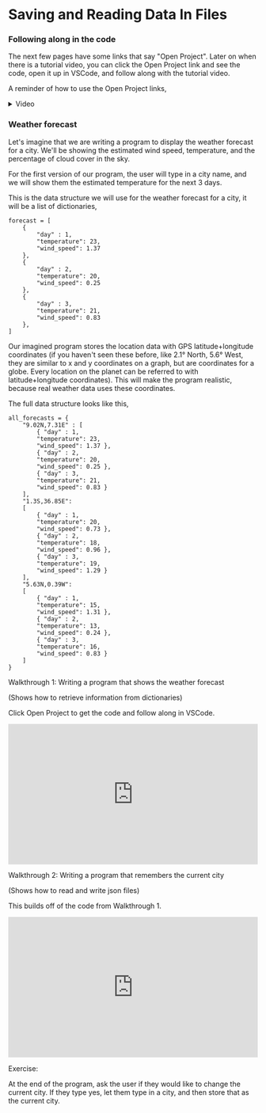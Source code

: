 # Saving and Reading Data In Files

### Following along in the code

The next few pages have some links that say "Open Project". Later on when there is a tutorial video, you can click the Open Project link and see the code, open it up in VSCode, and follow along with the tutorial video.

A reminder of how to use the Open Project links,

<details><summary>Video</summary>
<div style="position: relative; padding-bottom: 62.5%; height: 0;"><iframe src="https://www.loom.com/embed/b6f344e3887d46d7a63d5cafac2fc21e" frameborder="0" webkitallowfullscreen mozallowfullscreen allowfullscreen style="position: absolute; top: 0; left: 0; width: 100%; height: 100%;"></iframe></div>
</details>



### Weather forecast

Let's imagine that we are writing a program to display the weather forecast for a city. We'll be showing the estimated wind speed, temperature, and the percentage of cloud cover in the sky.

For the first version of our program, the user will type in a city name, and we will show them the estimated temperature for the next 3 days.

This is the data structure we will use for the weather forecast for a city, it will be a list of dictionaries,

```
forecast = [
    { 
        "day" : 1,
        "temperature": 23,
        "wind_speed": 1.37
    },
    {
        "day" : 2,
        "temperature": 20,
        "wind_speed": 0.25
    },
    {
        "day" : 3,
        "temperature": 21,
        "wind_speed": 0.83
    },
]
```

Our imagined program stores the location data with GPS latitude+longitude coordinates (if you haven't seen these before, like 2.1° North, 5.6° West, they are similar to x and y coordinates on a graph, but are coordinates for a globe. Every location on the planet can be referred to with latitude+longitude coordinates). This will make the program realistic, because real weather data uses these coordinates.

The full data structure looks like this,

```
all_forecasts = {
    "9.02N,7.31E" : [
        { "day" : 1,
        "temperature": 23,
        "wind_speed": 1.37 },
        { "day" : 2,
        "temperature": 20,
        "wind_speed": 0.25 },
        { "day" : 3,
        "temperature": 21,
        "wind_speed": 0.83 }
    ], 
    "1.3S,36.85E":
    [
        { "day" : 1,
        "temperature": 20,
        "wind_speed": 0.73 },
        { "day" : 2,
        "temperature": 18,
        "wind_speed": 0.96 },
        { "day" : 3,
        "temperature": 19,
        "wind_speed": 1.29 }
    ],
    "5.63N,0.39W":
    [
        { "day" : 1,
        "temperature": 15,
        "wind_speed": 1.31 },
        { "day" : 2,
        "temperature": 13,
        "wind_speed": 0.24 },
        { "day" : 3,
        "temperature": 16,
        "wind_speed": 0.83 }
    ]
}
```

Walkthrough 1: Writing a program that shows the weather forecast

(Shows how to retrieve information from dictionaries)

Click Open Project to get the code and follow along in VSCode.

<!-- link to https://github.com/kibo-programming-2-jan-23/show-weather-from-file -->

<div style="position: relative; padding-bottom: 56.25%; height: 0;"><iframe src="https://www.youtube.com/embed/crdXLylaxQo?rel=0" title="Weather - Reading from Dictionaries" frameborder="0" allow="accelerometer; autoplay; clipboard-write; encrypted-media; gyroscope; picture-in-picture" allowfullscreen style="position: absolute; top: 0; left: 0; width: 100%; height: 100%;"></iframe></div>

Walkthrough 2: Writing a program that remembers the current city

(Shows how to read and write json files)

This builds off of the code from Walkthrough 1.


<div style="position: relative; padding-bottom: 56.25%; height: 0;"><iframe src="https://www.youtube.com/embed/vO-wHSf9Tko?rel=0" title="Weather - Reading from JSON" frameborder="0" allow="accelerometer; autoplay; clipboard-write; encrypted-media; gyroscope; picture-in-picture" allowfullscreen style="position: absolute; top: 0; left: 0; width: 100%; height: 100%;"></iframe></div>


Exercise:

At the end of the program, ask the user if they would like to change the current city. If they type yes, let them type in a city, and then store that as the current city.


